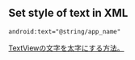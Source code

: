 ## Set style of text in XML

```xml
android:text="@string/app_name"
```

[TextViewの文字を太字にする方法。](https://teratail.com/questions/2932)
